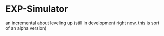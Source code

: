 # EXP-Simulator
an incremental about leveling up (still in development right now, this is sort of an alpha version)
